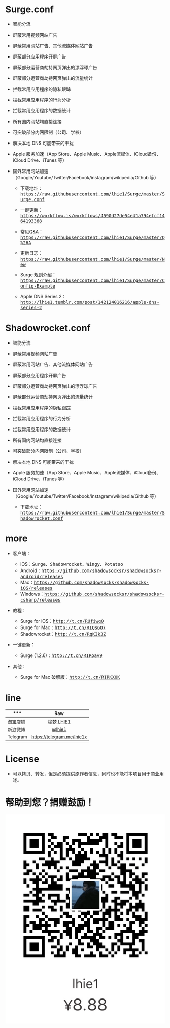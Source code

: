 # Surge.conf

* 智能分流
* 屏蔽常用视频网站广告
* 屏蔽常用网站广告、其他流媒体网站广告
* 屏蔽部分应用程序开屏广告
* 屏蔽部分运营商劫持网页弹出的漂浮球广告
* 屏蔽部分运营商劫持网页弹出的流量统计
* 拦截常用应用程序的隐私跟踪
* 拦截常用应用程序的行为分析
* 拦截常用应用程序的数据统计
* 所有国内网站均直接连接
* 可突破部分内网限制（公司、学校）
* 解决本地 DNS 可能带来的干扰
* Apple 服务加速（App Store、Apple Music、Apple流媒体、iCloud备份、iCloud Drive、iTunes 等）
* 国外常用网站加速（Google/Youtube/Twitter/Facebook/instagram/wikipedia/Github 等）

    - 下载地址：<kbd>https://raw.githubusercontent.com/lhie1/Surge/master/Surge.conf</kbd>

    - 一键更新：<kbd>https://workflow.is/workflows/4590d27de54e41a794efcf1464193368</kbd>

    - 常见Q&A：<kbd>https://raw.githubusercontent.com/lhie1/Surge/master/Q%26A</kbd>

    - 更新日志：<kbd>https://raw.githubusercontent.com/lhie1/Surge/master/New</kbd>

    - Surge 规则介绍：<kbd>https://raw.githubusercontent.com/lhie1/Surge/master/Config-Example</kbd>

    - Apple DNS Series 2：<kbd>http://lhie1.tumblr.com/post/142124016216/apple-dns-series-2</kbd>


# Shadowrocket.conf

* 智能分流
* 屏蔽常用视频网站广告
* 屏蔽常用网站广告、其他流媒体网站广告
* 屏蔽部分应用程序开屏广告
* 屏蔽部分运营商劫持网页弹出的漂浮球广告
* 屏蔽部分运营商劫持网页弹出的流量统计
* 拦截常用应用程序的隐私跟踪
* 拦截常用应用程序的行为分析
* 拦截常用应用程序的数据统计
* 所有国内网站均直接连接
* 可突破部分内网限制（公司、学校）
* 解决本地 DNS 可能带来的干扰
* Apple 服务加速（App Store、Apple Music、Apple流媒体、iCloud备份、iCloud Drive、iTunes 等）
* 国外常用网站加速（Google/Youtube/Twitter/Facebook/instagram/wikipedia/Github 等）

    - 下载地址：<kbd>https://raw.githubusercontent.com/lhie1/Surge/master/Shadowrocket.conf</kbd>


# more

* 客户端：
    - iOS：<kbd>Surge、Shadowrocket、Wingy、Potatso</kbd>
    - Android：<kbd>https://github.com/shadowsocksr/shadowsocksr-android/releases</kbd>
    - Mac：<kbd>https://github.com/shadowsocks/shadowsocks-iOS/releases</kbd>
    - Windows：<kbd>https://github.com/shadowsocksr/shadowsocksr-csharp/releases</kbd>

* 教程：
    - Surge for iOS：<kbd>http://t.cn/RUfiwq0</kbd>
    - Surge for Mac：<kbd>http://t.cn/RIQs6O7</kbd>
    - Shadowrocket：<kbd>http://t.cn/RqKIk3Z</kbd>

* 一键更新：
    - Surge (1.2.6)：<kbd>http://t.cn/RIRoav9</kbd>

* 其他：
    - Surge for Mac 破解版：<kbd>http://t.cn/RIRKX0K</kbd>


# line

*** | Raw |
---------|:---------:
淘宝店铺  | [榆梦 LHIE1](https://shop116319160.taobao.com)
新浪微博 | [ @lhie1](http://www.weibo.com/1748625493)
Telegram | https://telegram.me/lhie1x


# License

* 可以拷贝、转发，但是必须提供原作者信息，同时也不能将本项目用于商业用途。

# 帮助到您？捐赠鼓励！

![](/img/alipay.png "alipay：lhie1@qq.com")
